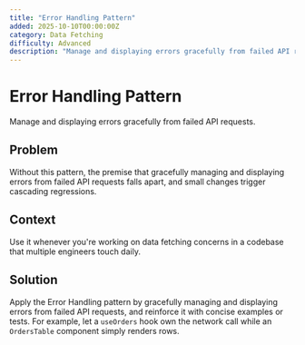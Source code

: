 ```yaml
---
title: "Error Handling Pattern"
added: 2025-10-10T00:00:00Z
category: Data Fetching
difficulty: Advanced
description: "Manage and displaying errors gracefully from failed API requests."
---
```

# Error Handling Pattern

Manage and displaying errors gracefully from failed API requests.

## Problem

Without this pattern, the premise that gracefully managing and displaying errors from failed API requests falls apart, and small changes trigger cascading regressions.

## Context

Use it whenever you're working on data fetching concerns in a codebase that multiple engineers touch daily.

## Solution

Apply the Error Handling pattern by gracefully managing and displaying errors from failed API requests, and reinforce it with concise examples or tests. For example, let a `useOrders` hook own the network call while an `OrdersTable` component simply renders rows.

